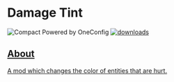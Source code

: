# Damage Tint

![Compact Powered by OneConfig](https://polyfrost.org/img/compact_vector.svg)
<a href="https://github.com/Polyfrost/DamageTint/releases" target="_blank"><img alt="downloads" src="https://img.shields.io/github/downloads/Polyfrost/DamageTint/total?color=F5C400&style=for-the-badge" />
</div>

## About
A mod which changes the color of entities that are hurt. 
